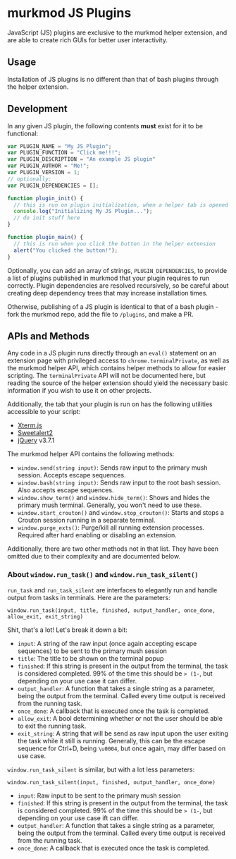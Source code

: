 # murkmod JS Plugins

JavaScript (JS) plugins are exclusive to the murkmod helper extension, and are able to create rich GUIs for better user interactivity.

## Usage

Installation of JS plugins is no different than that of bash plugins through the helper extension.

## Development

In any given JS plugin, the following contents **must** exist for it to be functional:

```js
var PLUGIN_NAME = "My JS Plugin";
var PLUGIN_FUNCTION = "Click me!!!";
var PLUGIN_DESCRIPTION = "An example JS plugin"
var PLUGIN_AUTHOR = "Me!";
var PLUGIN_VERSION = 1;
// optionally:
var PLUGIN_DEPENDENCIES = [];

function plugin_init() {
  // this is run on plugin initialization, when a helper tab is opened
  console.log("Initializing My JS Plugin...");
  // do init stuff here
}

function plugin_main() {
  // this is run when you click the button in the helper extension
  alert("You clicked the button!");
}
```

Optionally, you can add an array of strings, `PLUGIN_DEPENDENCIES`, to provide a list of plugins published in murkmod that your plugin requires to run correctly. Plugin dependencies are resolved recursively, so be careful about creating deep dependency trees that may increase installation times.

Otherwise, publishing of a JS plugin is identical to that of a bash plugin - fork the murkmod repo, add the file to `/plugins`, and make a PR.

## APIs and Methods

Any code in a JS plugin runs directly through an `eval()` statement on an extension page with privileged access to `chrome.terminalPrivate`, as well as the murkmod helper API, which contains helper methods to allow for easier scripting. The `terminalPrivate` API will not be documented here, but reading the source of the helper extension should yield the necessary basic information if you wish to use it on other projects.

Additionally, the tab that your plugin is run on has the following utilities accessible to your script:

- [Xterm.js](https://xtermjs.org/)
- [Sweetalert2](https://sweetalert2.com/download)
- [jQuery](https://jquery.com/) v3.7.1

The murkmod helper API contains the following methods:

- `window.send(string input)`: Sends raw input to the primary mush session. Accepts escape sequences.
- `window.bash(string input)`: Sends raw input to the root bash session. Also accepts escape sequences.
- `window.show_term()` and `window.hide_term()`: Shows and hides the primary mush terminal. Generally, you won't need to use these.
- `window.start_crouton()` and `window.stop_crouton()`: Starts and stops a Crouton session running in a separate terminal.
- `window.purge_exts()`: Purge/kill all running extension processes. Required after hard enabling or disabling an extension.

Additionally, there are two other methods not in that list. They have been omitted due to their complexity and are documented below.

### About `window.run_task()` and `window.run_task_silent()`

`run_task` and `run_task_silent` are interfaces to elegantly run and handle output from tasks in terminals. Here are the parameters:

`window.run_task(input, title, finished, output_handler, once_done, allow_exit, exit_string)`

Shit, that's a lot! Let's break it down a bit:

- `input`: A string of the raw input (once again accepting escape sequences) to be sent to the primary mush session
- `title`: The title to be shown on the terminal popup
- `finished`: If this string is present in the output from the terminal, the task is considered completed. 99% of the time this should be `> (1-`, but depending on your use case it can differ.
- `output_handler`: A function that takes a single string as a parameter, being the output from the terminal. Called every time output is received from the running task.
- `once_done`: A callback that is executed once the task is completed.
- `allow_exit`: A bool determining whether or not the user should be able to exit the running task.
- `exit_string`: A string that will be send as raw input upon the user exiting the task while it still is running. Generally, this can be the escape sequence for Ctrl+D, being `\u0004`, but once again, may differ based on use case.

`window.run_task_silent` is similar, but with a lot less parameters:

`window.run_task_silent(input, finished, output_handler, once_done)`

- `input`: Raw input to be sent to the primary mush session
- `finished`: If this string is present in the output from the terminal, the task is considered completed. 99% of the time this should be `> (1-`, but depending on your use case ift can differ.
- `output_handler`: A function that takes a single string as a parameter, being the output from the terminal. Called every time output is received from the running task.
- `once_done`: A callback that is executed once the task is completed.
